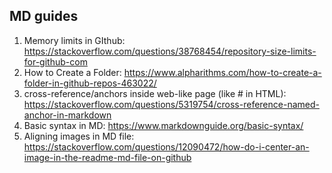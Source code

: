 ## MD guides

1) Memory limits in GIthub:
https://stackoverflow.com/questions/38768454/repository-size-limits-for-github-com
2) How to Create a Folder:
https://www.alpharithms.com/how-to-create-a-folder-in-github-repos-463022/
3) cross-reference/anchors inside web-like page (like # in HTML):
https://stackoverflow.com/questions/5319754/cross-reference-named-anchor-in-markdown
4) Basic syntax in MD:
https://www.markdownguide.org/basic-syntax/
5) Aligning images in MD file:
https://stackoverflow.com/questions/12090472/how-do-i-center-an-image-in-the-readme-md-file-on-github

